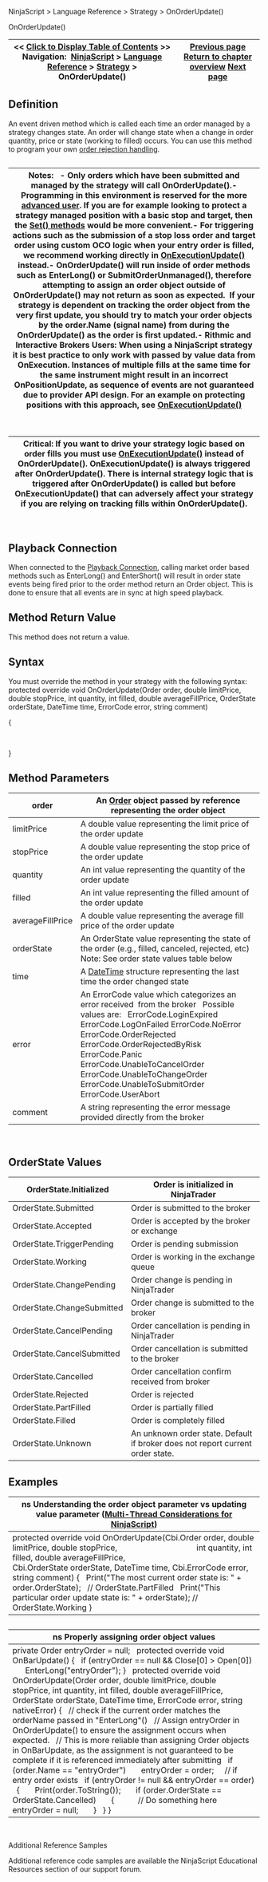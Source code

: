﻿
NinjaScript \> Language Reference \> Strategy \> OnOrderUpdate()

OnOrderUpdate()

| \<\< [Click to Display Table of Contents](onorderupdate.md) \>\> **Navigation:**     [NinjaScript](ninjascript-1.md) \> [Language Reference](language_reference_wip-1.md) \> [Strategy](strategy-1.md) \> OnOrderUpdate() | [Previous page](onordertrace-1.md) [Return to chapter overview](strategy-1.md) [Next page](onpositionupdate-1.md) |
| --- | --- |
## Definition
An event driven method which is called each time an order managed by a strategy changes state. An order will change state when a change in order quantity, price or state (working to filled) occurs. You can use this method to program your own [order rejection handling](realtimeerrorhandling-1.md).
## 

| Notes:   - Only orders which have been submitted and managed by the strategy will call OnOrderUpdate().- Programming in this environment is reserved for the more [advanced user](advanced_order_handling-1.md). If you are for example looking to protect a strategy managed position with a basic stop and target, then the [Set() methods](managed_approach-1.md) would be more convenient.- For triggering actions such as the submission of a stop loss order and target order using custom OCO logic when your entry order is filled, we recommend working directly in [OnExecutionUpdate()](onexecutionupdate-1.md) instead.- OnOrderUpdate() will run inside of order methods such as EnterLong() or SubmitOrderUnmanaged(), therefore attempting to assign an order object outside of OnOrderUpdate() may not return as soon as expected.  If your strategy is dependent on tracking the order object from the very first update, you should try to match your order objects by the order.Name (signal name) from during the OnOrderUpdate() as the order is first updated.- Rithmic and Interactive Brokers Users: When using a NinjaScript strategy it is best practice to only work with passed by value data from OnExecution. Instances of multiple fills at the same time for the same instrument might result in an incorrect OnPositionUpdate, as sequence of events are not guaranteed due to provider API design. For an example on protecting positions with this approach, see [OnExecutionUpdate()](onexecutionupdate-1.md) |
| --- |
 

| Critical: If you want to drive your strategy logic based on order fills you must use [OnExecutionUpdate()](onexecutionupdate-1.md) instead of OnOrderUpdate(). OnExecutionUpdate() is always triggered after OnOrderUpdate(). There is internal strategy logic that is triggered after OnOrderUpdate() is called but before OnExecutionUpdate() that can adversely affect your strategy if you are relying on tracking fills within OnOrderUpdate(). |
| --- |
 
## Playback Connection
When connected to the [Playback Connection](playback_connection-1.md), calling market order based methods such as EnterLong() and EnterShort() will result in order state events being fired prior to the order method return an Order object. This is done to ensure that all events are in sync at high speed playback.
 
## Method Return Value
This method does not return a value.
 
## Syntax 
You must override the method in your strategy with the following syntax:
 
protected override void OnOrderUpdate(Order order, double limitPrice, double stopPrice, int quantity, int filled, double averageFillPrice, OrderState orderState, DateTime time, ErrorCode error, string comment)  

{  

   

}
 
## Method Parameters

| order | An [Order](order-1.md) object passed by reference representing the order object |
| --- | --- |
| limitPrice | A double value representing the limit price of the order update |
| stopPrice | A double value representing the stop price of the order update |
| quantity | An int value representing the quantity of the order update |
| filled | An int value representing the filled amount of the order update |
| averageFillPrice | A double value representing the average fill price of the order update |
| orderState | An OrderState value representing the state of the order (e.g., filled, canceled, rejected, etc)   Note: See order state values table below |
| time | A [DateTime](http://msdn2.microsoft.com/en-us/library/system.datetime.aspx) structure representing the last time the order changed state |
| error | An ErrorCode value which categorizes an error received  from the broker   Possible values are:   ErrorCode.LoginExpired ErrorCode.LogOnFailed ErrorCode.NoError ErrorCode.OrderRejected ErrorCode.OrderRejectedByRisk ErrorCode.Panic ErrorCode.UnableToCancelOrder ErrorCode.UnableToChangeOrder ErrorCode.UnableToSubmitOrder ErrorCode.UserAbort |
| comment | A string representing the error message provided directly from the broker |
 
## OrderState Values

| OrderState.Initialized | Order is initialized in NinjaTrader |
| --- | --- |
| OrderState.Submitted | Order is submitted to the broker |
| OrderState.Accepted | Order is accepted by the broker or exchange |
| OrderState.TriggerPending | Order is pending submission |
| OrderState.Working | Order is working in the exchange queue |
| OrderState.ChangePending | Order change is pending in NinjaTrader |
| OrderState.ChangeSubmitted | Order change is submitted to the broker |
| OrderState.CancelPending | Order cancellation is pending in NinjaTrader |
| OrderState.CancelSubmitted | Order cancellation is submitted to the broker |
| OrderState.Cancelled | Order cancellation confirm received from broker |
| OrderState.Rejected | Order is rejected |
| OrderState.PartFilled | Order is partially filled |
| OrderState.Filled | Order is completely filled |
| OrderState.Unknown | An unknown order state. Default if broker does not report current order state. |

## Examples

| ns Understanding the order object parameter vs updating value parameter ([Multi\-Thread Considerations for NinjaScript](multi-threading-1.md)) |
| --- |
| protected override void OnOrderUpdate(Cbi.Order order, double limitPrice, double stopPrice,                                      int quantity, int filled, double averageFillPrice,                                      Cbi.OrderState orderState, DateTime time, Cbi.ErrorCode error, string comment) {    Print("The most current order state is: " \+ order.OrderState);   // OrderState.PartFilled    Print("This particular order update state is: " \+ orderState); // OrderState.Working } |
## 
## 

| ns Properly assigning order object values |
| --- |
| private Order entryOrder \= null;   protected override void OnBarUpdate() {    if (entryOrder \=\= null \&\& Close\[0] \> Open\[0])        EnterLong("entryOrder"); }   protected override void OnOrderUpdate(Order order, double limitPrice, double stopPrice, int quantity, int filled, double averageFillPrice, OrderState orderState, DateTime time, ErrorCode error, string nativeError) {    // check if the current order matches the orderName passed in "EnterLong"()    // Assign entryOrder in OnOrderUpdate() to ensure the assignment occurs when expected.    // This is more reliable than assigning Order objects in OnBarUpdate, as the assignment is not guaranteed to be complete if it is referenced immediately after submitting    if (order.Name \=\= "entryOrder")        entryOrder \= order;      // if entry order exists    if (entryOrder !\= null \&\& entryOrder \=\= order)    {        Print(order.ToString());        if (order.OrderState \=\= OrderState.Cancelled)        {            // Do something here            entryOrder \= null;        }    } } |
   

Additional Reference Samples  

Additional reference code samples are available the NinjaScript Educational Resources section of our support forum.
